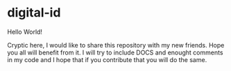 # digital-id
Hello World!

Cryptic here, I would like to share this repository with my new friends. Hope you all will benefit from it. I will try to include DOCS and enought comments in my code and I hope that if you contribute that you will do the same.  
